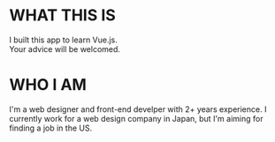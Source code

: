 # WHAT THIS IS
I built this app to learn Vue.js.  
Your advice will be welcomed.

# WHO I AM
I'm a web designer and front-end develper with 2+ years experience.
I currently work for a web design company in Japan, but I'm aiming for finding a job in the US.
